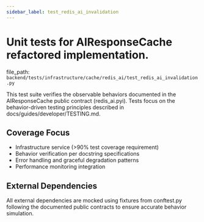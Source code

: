 ```yaml
---
sidebar_label: test_redis_ai_invalidation
---
```


# Unit tests for AIResponseCache refactored implementation.

  file_path: `backend/tests/infrastructure/cache/redis_ai/test_redis_ai_invalidation.py`

This test suite verifies the observable behaviors documented in the
AIResponseCache public contract (redis_ai.pyi). Tests focus on the
behavior-driven testing principles described in docs/guides/developer/TESTING.md.

## Coverage Focus

- Infrastructure service (>90% test coverage requirement)
- Behavior verification per docstring specifications
- Error handling and graceful degradation patterns
- Performance monitoring integration

## External Dependencies

All external dependencies are mocked using fixtures from conftest.py following
the documented public contracts to ensure accurate behavior simulation.
